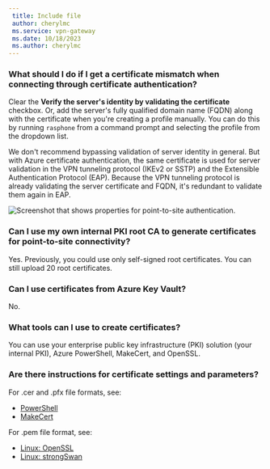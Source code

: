 ```yaml
---
 title: Include file
 author: cherylmc
 ms.service: vpn-gateway
 ms.date: 10/18/2023
 ms.author: cherylmc
---
```



### What should I do if I get a certificate mismatch when connecting through certificate authentication?

Clear the **Verify the server's identity by validating the certificate** checkbox. Or, add the server's fully qualified domain name (FQDN) along with the certificate when you're creating a profile manually. You can do this by running `rasphone` from a command prompt and selecting the profile from the dropdown list.

We don't recommend bypassing validation of server identity in general. But with Azure certificate authentication, the same certificate is used for server validation in the VPN tunneling protocol (IKEv2 or SSTP) and the Extensible Authentication Protocol (EAP). Because the VPN tunneling protocol is already validating the server certificate and FQDN, it's redundant to validate them again in EAP.

![Screenshot that shows properties for point-to-site authentication.](./media/vpn-gateway-faq-p2s-all-include/servercert.png "Server Certificate")

### Can I use my own internal PKI root CA to generate certificates for point-to-site connectivity?

Yes. Previously, you could use only self-signed root certificates. You can still upload 20 root certificates.

### Can I use certificates from Azure Key Vault?

No.

### What tools can I use to create certificates?

You can use your enterprise public key infrastructure (PKI) solution (your internal PKI), Azure PowerShell, MakeCert, and OpenSSL.

### <a name="certsettings"></a>Are there instructions for certificate settings and parameters?

For .cer and .pfx file formats, see:

* [PowerShell](../articles/vpn-gateway/vpn-gateway-certificates-point-to-site.md)
* [MakeCert](../articles/vpn-gateway/vpn-gateway-certificates-point-to-site-makecert.md)

For .pem file format, see:

* [Linux: OpenSSL](../articles/vpn-gateway/point-to-site-certificates-linux-openssl.md)
* [Linux: strongSwan](../articles/vpn-gateway/vpn-gateway-certificates-point-to-site-linux.md)
